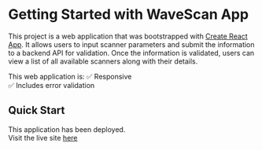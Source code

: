 # Getting Started with WaveScan App

This project is a web application that was bootstrapped with [Create React App](https://github.com/facebook/create-react-app). It allows users to input scanner parameters and submit the information to a backend API for validation.
Once the information is validated, users can view a list of all available scanners along with their details.

This web application is:
:white_check_mark: Responsive\
:white_check_mark: Includes error validation

## Quick Start

This application has been deployed.\
Visit the live site [here](https://bernicetoh.github.io/wavescan-assesment/)
